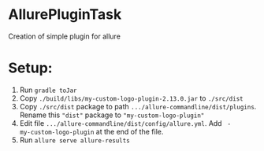 # AllurePluginTask
Creation of simple plugin for allure

# Setup:
1. Run <code>gradle toJar</code>
2. Copy <code>./build/libs/my-custom-logo-plugin-2.13.0.jar</code> to <code>./src/dist</code>
3. Copy <code>./src/dist</code> package to path <code>.../allure-commandline/dist/plugins</code>. Rename this <code>"dist"</code> package to <code>"my-custom-logo-plugin"</code>
4. Edit file <code>.../allure-commandline/dist/config/allure.yml</code>. Add <code>  - my-custom-logo-plugin</code> at the end of the file.
5. Run <code>allure serve allure-results</code>
